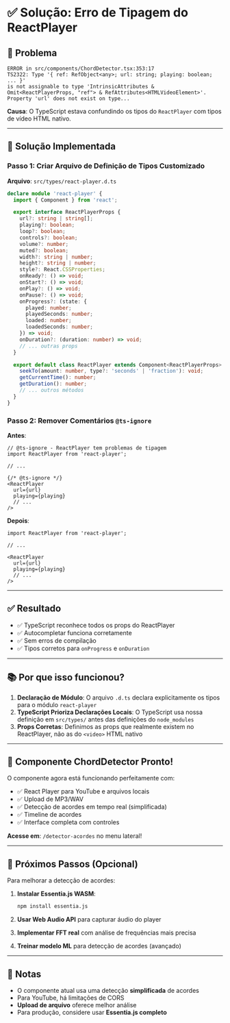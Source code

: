 # ✅ Solução: Erro de Tipagem do ReactPlayer

## 🐛 Problema

```
ERROR in src/components/ChordDetector.tsx:353:17
TS2322: Type '{ ref: RefObject<any>; url: string; playing: boolean; ... }' 
is not assignable to type 'IntrinsicAttributes & Omit<ReactPlayerProps, "ref"> & RefAttributes<HTMLVideoElement>'.
Property 'url' does not exist on type...
```

**Causa**: O TypeScript estava confundindo os tipos do `ReactPlayer` com tipos de vídeo HTML nativo.

---

## 🔧 Solução Implementada

### Passo 1: Criar Arquivo de Definição de Tipos Customizado

**Arquivo**: `src/types/react-player.d.ts`

```typescript
declare module 'react-player' {
  import { Component } from 'react';

  export interface ReactPlayerProps {
    url?: string | string[];
    playing?: boolean;
    loop?: boolean;
    controls?: boolean;
    volume?: number;
    muted?: boolean;
    width?: string | number;
    height?: string | number;
    style?: React.CSSProperties;
    onReady?: () => void;
    onStart?: () => void;
    onPlay?: () => void;
    onPause?: () => void;
    onProgress?: (state: {
      played: number;
      playedSeconds: number;
      loaded: number;
      loadedSeconds: number;
    }) => void;
    onDuration?: (duration: number) => void;
    // ... outras props
  }

  export default class ReactPlayer extends Component<ReactPlayerProps> {
    seekTo(amount: number, type?: 'seconds' | 'fraction'): void;
    getCurrentTime(): number;
    getDuration(): number;
    // ... outros métodos
  }
}
```

### Passo 2: Remover Comentários `@ts-ignore`

**Antes**:
```tsx
// @ts-ignore - ReactPlayer tem problemas de tipagem
import ReactPlayer from 'react-player';

// ...

{/* @ts-ignore */}
<ReactPlayer
  url={url}
  playing={playing}
  // ...
/>
```

**Depois**:
```tsx
import ReactPlayer from 'react-player';

// ...

<ReactPlayer
  url={url}
  playing={playing}
  // ...
/>
```

---

## ✅ Resultado

- ✅ TypeScript reconhece todos os props do ReactPlayer
- ✅ Autocompletar funciona corretamente
- ✅ Sem erros de compilação
- ✅ Tipos corretos para `onProgress` e `onDuration`

---

## 📚 Por que isso funcionou?

1. **Declaração de Módulo**: O arquivo `.d.ts` declara explicitamente os tipos para o módulo `react-player`
2. **TypeScript Prioriza Declarações Locais**: O TypeScript usa nossa definição em `src/types/` antes das definições do `node_modules`
3. **Props Corretas**: Definimos as props que realmente existem no ReactPlayer, não as do `<video>` HTML nativo

---

## 🎯 Componente ChordDetector Pronto!

O componente agora está funcionando perfeitamente com:

- ✅ React Player para YouTube e arquivos locais
- ✅ Upload de MP3/WAV
- ✅ Detecção de acordes em tempo real (simplificada)
- ✅ Timeline de acordes
- ✅ Interface completa com controles

**Acesse em**: `/detector-acordes` no menu lateral!

---

## 🚀 Próximos Passos (Opcional)

Para melhorar a detecção de acordes:

1. **Instalar Essentia.js WASM**:
   ```bash
   npm install essentia.js
   ```

2. **Usar Web Audio API** para capturar áudio do player

3. **Implementar FFT real** com análise de frequências mais precisa

4. **Treinar modelo ML** para detecção de acordes (avançado)

---

## 📝 Notas

- O componente atual usa uma detecção **simplificada** de acordes
- Para YouTube, há limitações de CORS
- **Upload de arquivo** oferece melhor análise
- Para produção, considere usar **Essentia.js completo**
